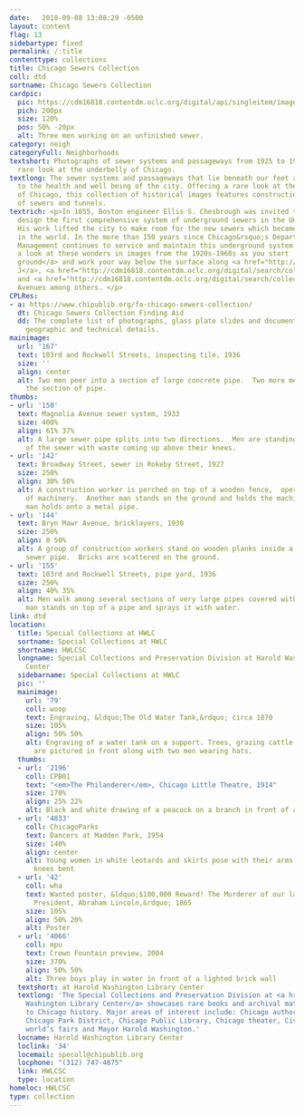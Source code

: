 ```yaml
---
date:   2018-09-08 13:08:29 -0500
layout: content
flag: 13
sidebartype: fixed
permalink: /:title
contenttype: collections
title: Chicago Sewers Collection
coll: dtd
sortname: Chicago Sewers Collection
cardpic:
  pic: https://cdm16818.contentdm.oclc.org/digital/api/singleitem/image/dtd/157/default.jpg
  pich: 200px
  size: 120%
  pos: 50% -20px
  alt: Three men working on an unfinished sewer.
category: neigh
categoryFull: Neighborhoods
textshort: Photographs of sewer systems and passageways from 1925 to 1949 offer a
  rare look at the underbelly of Chicago.
textlong: The sewer systems and passageways that lie beneath our feet are critical
  to the health and well being of the city. Offering a rare look at the “underbelly”
  of Chicago, this collection of historical images features construction photographs
  of sewers and tunnels.
textrich: <p>In 1855, Boston engineer Ellis S. Chesbrough was invited to Chicago to
  design the first comprehensive system of underground sewers in the United States.
  His work lifted the city to make room for the new sewers which became the most extensive
  in the world. In the more than 150 years since Chicago&rsquo;s Department of Water
  Management continues to service and maintain this underground system.  </p><p>Take
  a look at these wonders in images from the 1920s-1960s as you start  <a href="http://cdm16818.contentdm.oclc.org/digital/search/collection/dtd/searchterm/Above+ground/field/contri/mode/all/conn/and/order/nosort">above
  ground</a> and work your way below the surface along <a href="http://cdm16818.contentdm.oclc.org/digital/search/collection/dtd/searchterm/Avenue+J/field/subjec/mode/all/conn/and/order/nosort">Avenue
  J</a>, <a href="http://cdm16818.contentdm.oclc.org/digital/search/collection/dtd/searchterm/California+Avenue/field/subjec/mode/all/conn/and/order/nosort">California</a>
  and <a href="http://cdm16818.contentdm.oclc.org/digital/search/collection/dtd/searchterm/Elston+Avenue/field/subjec/mode/all/conn/and/order/nosort">Elston</a>
  Avenues among others. </p>
CPLRes:
- a: https://www.chipublib.org/fa-chicago-sewers-collection/
  dt: Chicago Sewers Collection Finding Aid
  dd: The complete list of photographs, glass plate slides and documents, rich with
    geographic and technical details.
mainimage:
  url: '167'
  text: 103rd and Rockwell Streets, inspecting tile, 1936
  size: ''
  align: center
  alt: Two men peer into a section of large concrete pipe.  Two more men stand inside
    the section of pipe.
thumbs:
- url: '150'
  text: Magnolia Avenue sewer system, 1933
  size: 400%
  align: 61% 37%
  alt: A large sewer pipe splits into two directions.  Men are standing in both sections
    of the sewer with waste coming up above their knees.
- url: '142'
  text: Broadway Street, sewer in Rokeby Street, 1927
  size: 250%
  align: 30% 50%
  alt: A construction worker is perched on top of a wooden fence,  operating a piece
    of machinery.  Another man stands on the ground and holds the machinery; a third
    man holds onto a metal pipe.
- url: '144'
  text: Bryn Mawr Avenue, bricklayers, 1930
  size: 250%
  align: 0 50%
  alt: A group of construction workers stand on wooden planks inside a large unfinished
    sewer pipe.  Bricks are scattered on the ground.
- url: '155'
  text: 103rd and Rockwell Streets, pipe yard, 1936
  size: 250%
  align: 40% 35%
  alt: Men walk among several sections of very large pipes covered with tarpaulins.  One
    man stands on top of a pipe and sprays it with water.
link: dtd
location:
  title: Special Collections at HWLC
  sortname: Special Collections at HWLC
  shortname: HWLCSC
  longname: Special Collections and Preservation Division at Harold Washington Library
    Center
  sidebarname: Special Collections at HWLC
  pic: ''
  mainimage:
    url: '79'
    coll: woop
    text: Engraving, &ldquo;The Old Water Tank,&rdquo; circa 1870
    size: 105%
    align: 50% 50%
    alt: Engraving of a water tank on a support. Trees, grazing cattle, and a fence
      are pictured in front along with two men wearing hats.
  thumbs:
  - url: '2196'
    coll: CPB01
    text: "<em>The Philanderer</em>, Chicago Little Theatre, 1914"
    size: 170%
    align: 25% 22%
    alt: Black and white drawing of a peacock on a branch in front of an orange circle
  - url: '4833'
    coll: ChicagoParks
    text: Dancers at Madden Park, 1954
    size: 140%
    align: center
    alt: Young women in white leotards and skirts pose with their arms extended and
      knees bent
  - url: '42'
    coll: wha
    text: Wanted poster, &ldquo;$100,000 Reward! The Murderer of our late beloved
      President, Abraham Lincoln,&rdquo; 1865
    size: 105%
    align: 50% 20%
    alt: Poster
  - url: '4066'
    coll: mpu
    text: Crown Fountain preview, 2004
    size: 370%
    align: 50% 50%
    alt: Three boys play in water in front of a lighted brick wall
  textshort: at Harold Washington Library Center
  textlong: 'The Special Collections and Preservation Division at <a href="https://www.chipublib.org/locations/34">Harold
    Washington Library Center</a> showcases rare books and archival material relating
    to Chicago history. Major areas of interest include: Chicago authors and publishing,
    Chicago Park District, Chicago Public Library, Chicago theater, Civil War, Chicago’s
    world’s fairs and Mayor Harold Washington.'
  locname: Harold Washington Library Center
  loclink: '34'
  locemail: specoll@chipublib.org
  locphone: "(312) 747-4875"
  link: HWLCSC
  type: location
homeloc: HWLCSC
type: collection
---
```

